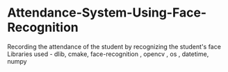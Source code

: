 # Attendance-System-Using-Face-Recognition
Recording the attendance of the student by recognizing the student's face
Libraries used - dlib, cmake, face-recognition , opencv , os , datetime, numpy
